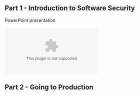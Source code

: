 ## Part 1 - Introduction to Software Security

PowerPoint presentation

![web](https://github.com/mihaita-tinta/switch-to-java/blob/master/lesson%207/security.pptx)

## Part 2 - Going to Production

